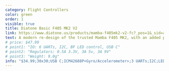 ```yaml
---
category: Flight Controllers
color: green
order: 1
visible: true
title: Diatone Basic F405 MK2 V2
link: https://www.diatone.us/products/mamba-f405mk2-v2-fc?_pos=1&_sid=a5cbf91dd&_ss=r&variant=40145168007255
text: A modern re-design of the trusted Mamba F405 MK2, with an added plug for Digital VTXs, new gyro options, and an improved layout. And it still keeps the low cost of the original!
# price: $47.99
# point1: "IO: 6 UARTs, I2C, BF LED control, USB C"
# point2: "Regulators: 0.5A 3.3V, 3A 5v, 3A 9V"
# point3: "Weight: 9.0g"
info: "$34.99;30x30;USB C;ICM42688P<Gyro/Accelerometer>;3 UARTs;I2C;LED Control;5V 2A;9V 2A; 9.0g"
---
```

